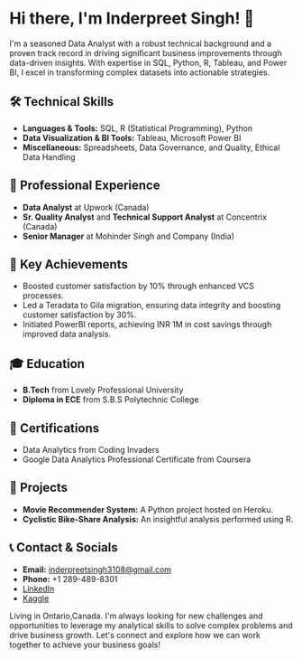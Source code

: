 # Hi there, I'm Inderpreet Singh! 👋

I'm a seasoned Data Analyst with a robust technical background and a proven track record in driving significant business improvements through data-driven insights. With expertise in SQL, Python, R, Tableau, and Power BI, I excel in transforming complex datasets into actionable strategies.

## 🛠 Technical Skills
- **Languages & Tools:** SQL, R (Statistical Programming), Python
- **Data Visualization & BI Tools:** Tableau, Microsoft Power BI
- **Miscellaneous:** Spreadsheets, Data Governance, and Quality, Ethical Data Handling

## 💼 Professional Experience
- **Data Analyst** at Upwork (Canada)
- **Sr. Quality Analyst** and **Technical Support Analyst** at Concentrix (Canada)
- **Senior Manager** at Mohinder Singh and Company (India)


## 🌟 Key Achievements
- Boosted customer satisfaction by 10% through enhanced VCS processes.
- Led a Teradata to Gila migration, ensuring data integrity and boosting customer satisfaction by 30%.
- Initiated PowerBI reports, achieving INR 1M in cost savings through improved data analysis.

## 🎓 Education
- **B.Tech** from Lovely Professional University
- **Diploma in ECE** from S.B.S Polytechnic College

## 📜 Certifications
- Data Analytics from Coding Invaders
- Google Data Analytics Professional Certificate from Coursera

## 🚀 Projects
- **Movie Recommender System:** A Python project hosted on Heroku.
- **Cyclistic Bike-Share Analysis:** An insightful analysis performed using R.

## 📞 Contact & Socials
- **Email:** inderpreetsingh3108@gmail.com
- **Phone:** +1 289-489-8301
- [LinkedIn](https://linkedin.com/in/inderpreetsinghda)
- [Kaggle](https://kaggle.com/sinderpreet)

Living in Ontario,Canada. I'm always looking for new challenges and opportunities to leverage my analytical skills to solve complex problems and drive business growth. Let's connect and explore how we can work together to achieve your business goals!

